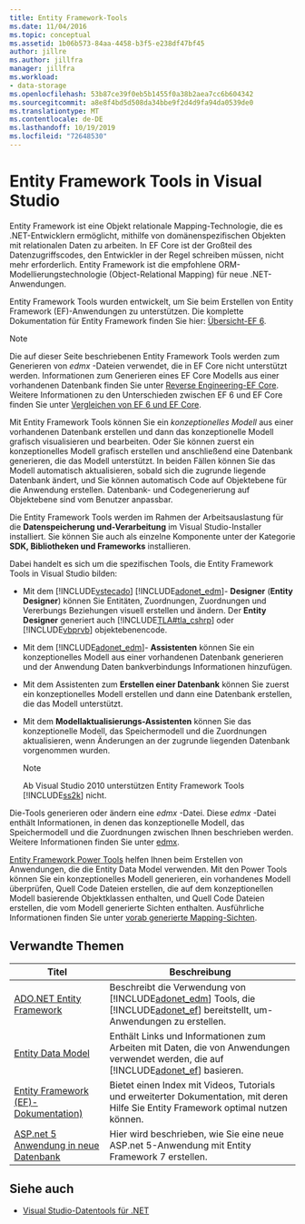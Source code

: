 ```yaml
---
title: Entity Framework-Tools
ms.date: 11/04/2016
ms.topic: conceptual
ms.assetid: 1b06b573-84aa-4458-b3f5-e238df47bf45
author: jillre
ms.author: jillfra
manager: jillfra
ms.workload:
- data-storage
ms.openlocfilehash: 53b87ce39f0eb5b1455f0a38b2aea7cc6b604342
ms.sourcegitcommit: a8e8f4bd5d508da34bbe9f2d4d9fa94da0539de0
ms.translationtype: MT
ms.contentlocale: de-DE
ms.lasthandoff: 10/19/2019
ms.locfileid: "72648530"
---
```

# <a name="entity-framework-tools-in-visual-studio"></a>Entity Framework Tools in Visual Studio

Entity Framework ist eine Objekt relationale Mapping-Technologie, die es .NET-Entwicklern ermöglicht, mithilfe von domänenspezifischen Objekten mit relationalen Daten zu arbeiten. In EF Core ist der Großteil des Datenzugriffscodes, den Entwickler in der Regel schreiben müssen, nicht mehr erforderlich. Entity Framework ist die empfohlene ORM-Modellierungstechnologie (Object-Relational Mapping) für neue .NET-Anwendungen.

Entity Framework Tools wurden entwickelt, um Sie beim Erstellen von Entity Framework (EF)-Anwendungen zu unterstützen. Die komplette Dokumentation für Entity Framework finden Sie hier: [Übersicht-EF 6](/ef/ef6/).

  > [!NOTE]
  > Die auf dieser Seite beschriebenen Entity Framework Tools werden zum Generieren von *edmx* -Dateien verwendet, die in EF Core nicht unterstützt werden. Informationen zum Generieren eines EF Core Modells aus einer vorhandenen Datenbank finden Sie unter [Reverse Engineering-EF Core](/ef/core/managing-schemas/scaffolding). Weitere Informationen zu den Unterschieden zwischen EF 6 und EF Core finden Sie unter [Vergleichen von EF 6 und EF Core](/ef/efcore-and-ef6/).

Mit Entity Framework Tools können Sie ein *konzeptionelles Modell* aus einer vorhandenen Datenbank erstellen und dann das konzeptionelle Modell grafisch visualisieren und bearbeiten. Oder Sie können zuerst ein konzeptionelles Modell grafisch erstellen und anschließend eine Datenbank generieren, die das Modell unterstützt. In beiden Fällen können Sie das Modell automatisch aktualisieren, sobald sich die zugrunde liegende Datenbank ändert, und Sie können automatisch Code auf Objektebene für die Anwendung erstellen. Datenbank- und Codegenerierung auf Objektebene sind vom Benutzer anpassbar.

Die Entity Framework Tools werden im Rahmen der Arbeitsauslastung für die **Datenspeicherung und-Verarbeitung** im Visual Studio-Installer installiert. Sie können Sie auch als einzelne Komponente unter der Kategorie **SDK, Bibliotheken und Frameworks** installieren.

Dabei handelt es sich um die spezifischen Tools, die Entity Framework Tools in Visual Studio bilden:

- Mit dem [!INCLUDE[vstecado](../data-tools/includes/vstecado_md.md)] [!INCLUDE[adonet_edm](../data-tools/includes/adonet_edm_md.md)]- **Designer** (**Entity Designer**) können Sie Entitäten, Zuordnungen, Zuordnungen und Vererbungs Beziehungen visuell erstellen und ändern. Der **Entity Designer** generiert auch [!INCLUDE[TLA#tla_cshrp](../data-tools/includes/tlasharptla_cshrp_md.md)] oder [!INCLUDE[vbprvb](../code-quality/includes/vbprvb_md.md)] objektebenencode.

- Mit dem [!INCLUDE[adonet_edm](../data-tools/includes/adonet_edm_md.md)]- **Assistenten** können Sie ein konzeptionelles Modell aus einer vorhandenen Datenbank generieren und der Anwendung Daten bankverbindungs Informationen hinzufügen.

- Mit dem Assistenten zum **Erstellen einer Datenbank** können Sie zuerst ein konzeptionelles Modell erstellen und dann eine Datenbank erstellen, die das Modell unterstützt.

- Mit dem **Modellaktualisierungs-Assistenten** können Sie das konzeptionelle Modell, das Speichermodell und die Zuordnungen aktualisieren, wenn Änderungen an der zugrunde liegenden Datenbank vorgenommen wurden.

  > [!NOTE]
  > Ab Visual Studio 2010 unterstützen Entity Framework Tools [!INCLUDE[ss2k](../data-tools/includes/ss2k_md.md)] nicht.

Die-Tools generieren oder ändern eine *edmx* -Datei. Diese *edmx* -Datei enthält Informationen, in denen das konzeptionelle Modell, das Speichermodell und die Zuordnungen zwischen Ihnen beschrieben werden. Weitere Informationen finden Sie unter [edmx](https://docs.microsoft.com/ef/ef6/).

[Entity Framework Power Tools](https://marketplace.visualstudio.com/items?itemName=EntityFrameworkTeam.EntityFrameworkPowerToolsBeta4) helfen Ihnen beim Erstellen von Anwendungen, die die Entity Data Model verwenden. Mit den Power Tools können Sie ein konzeptionelles Modell generieren, ein vorhandenes Modell überprüfen, Quell Code Dateien erstellen, die auf dem konzeptionellen Modell basierende Objektklassen enthalten, und Quell Code Dateien erstellen, die vom Modell generierte Sichten enthalten. Ausführliche Informationen finden Sie unter [vorab generierte Mapping-Sichten](https://docs.microsoft.com/ef/ef6/fundamentals/performance/pre-generated-views).

## <a name="related-topics"></a>Verwandte Themen

| Titel | Beschreibung |
| - | - |
| [ADO.NET Entity Framework](/dotnet/framework/data/adonet/ef/index) | Beschreibt die Verwendung von [!INCLUDE[adonet_edm](../data-tools/includes/adonet_edm_md.md)] Tools, die [!INCLUDE[adonet_ef](../data-tools/includes/adonet_ef_md.md)] bereitstellt, um-Anwendungen zu erstellen. |
| [Entity Data Model](/dotnet/framework/data/adonet/entity-data-model) | Enthält Links und Informationen zum Arbeiten mit Daten, die von Anwendungen verwendet werden, die auf [!INCLUDE[adonet_ef](../data-tools/includes/adonet_ef_md.md)] basieren. |
| [Entity Framework (EF)-Dokumentation)](https://docs.microsoft.com/ef/ef6/get-started) | Bietet einen Index mit Videos, Tutorials und erweiterter Dokumentation, mit deren Hilfe Sie Entity Framework optimal nutzen können. |
| [ASP.net 5 Anwendung in neue Datenbank](https://docs.efproject.net/en/latest/platforms/aspnetcore/new-db.html) | Hier wird beschrieben, wie Sie eine neue ASP.net 5-Anwendung mit Entity Framework 7 erstellen. |

## <a name="see-also"></a>Siehe auch

- [Visual Studio-Datentools für .NET](../data-tools/visual-studio-data-tools-for-dotnet.md)
